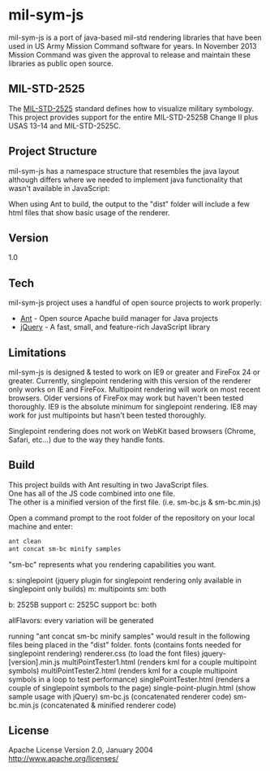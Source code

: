 mil-sym-js
=========
mil-sym-js is a port of java-based mil-std rendering libraries that have been used in US Army Mission Command software for years.  In November 2013 Mission Command was given the approval to release and maintain these libraries as public open source. 

MIL-STD-2525
-----------
The [MIL-STD-2525] standard defines how to visualize military symbology.  This project provides support for the entire MIL-STD-2525B Change II plus USAS 13-14 and MIL-STD-2525C.  

Project Structure
--------------
mil-sym-js has a namespace structure that resembles the java layout although differs where we needed to implement java functionality that wasn't available in JavaScript:
 
When using Ant to build, the output to the "dist" folder will include a few html files that show basic usage of the renderer.

Version
--------------

1.0

Tech
--------------

mil-sym-js project uses a handful of open source projects to work properly:

* [Ant] - Open source Apache build manager for Java projects
* [jQuery] - A fast, small, and feature-rich JavaScript library 

Limitations
--------------
mil-sym-js is designed & tested to work on IE9 or greater and FireFox 24 or greater.
Currently, singlepoint rendering with this version of the renderer only works on IE and FireFox.
Multipoint rendering will work on most recent browsers.
Older versions of FireFox may work but haven't been tested thoroughly.
IE9 is the absolute minimum for singlepoint rendering.
IE8 may work for just multipoints but hasn't been tested thoroughly.

Singlepoint rendering does not work on WebKit based browsers (Chrome, Safari, etc...) due to the way they handle fonts.


Build
--------------
This project builds with Ant resulting in two JavaScript files.  
One has all of the JS code combined into one file.  
The other is a minified version of the first file. (i.e. sm-bc.js & sm-bc.min.js)

Open a command prompt to the root folder of the repository on your local machine and enter:
```sh
ant clean
ant concat sm-bc minify samples

```

"sm-bc" represents what you rendering capabilities you want.

s: singlepoint (jquery plugin for singlepoint rendering only available in singlepoint only builds)
m: multipoints
sm: both

b: 2525B support
c: 2525C support
bc: both

allFlavors: every variation will be generated

running "ant concat sm-bc minify samples" would result in the following files being placed in the "dist" folder.
fonts (contains fonts needed for singlepoint rendering)
renderer.css (to load the font files)
jquery-[version].min.js
multiPointTester1.html (renders kml for a couple multipoint symbols)
multiPointTester2.html (renders kml for a couple multipoint symbols in a loop to test performance)
singlePointTester.html (renders a couple of singlepoint symbols to the page)
single-point-plugin.html (show sample usage with jQuery)
sm-bc.js (concatenated renderer code)
sm-bc.min.js (concatenated & minified renderer code)

License
----

Apache License
Version 2.0, January 2004
http://www.apache.org/licenses/

  [Ant]: http://ant.apache.org/
  [jQuery]: http://jQuery.com
  [MIL-STD-2525]:http://www.everyspec.com/MIL-STD/MIL-STD-2000-2999/MIL-STD-2525_20727/
  
    

